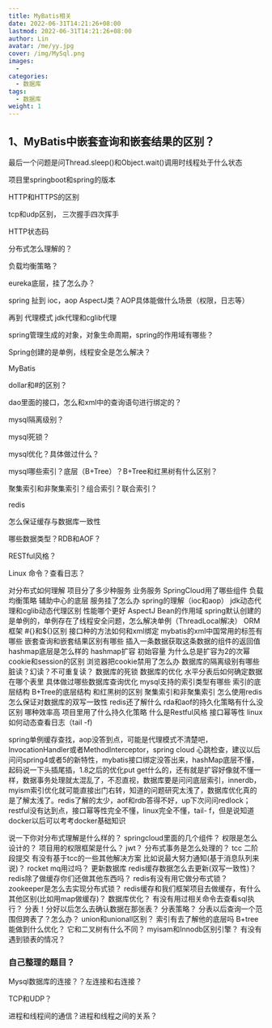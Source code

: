 ```yaml
---
title: MyBatis相关
date: 2022-06-31T14:21:26+08:00
lastmod: 2022-06-31T14:21:26+08:00
author: Lin
avatar: /me/yy.jpg
cover: /img/MySql.png
images:
  - 
categories:
  - 数据库
tags:
  - 数据库
weight: 1
---
```


## 1、MyBatis中嵌套查询和嵌套结果的区别？



最后一个问题是问Thread.sleep()和Object.wait()调用时线程处于什么状态

项目里springboot和spring的版本



HTTP和HTTPS的区别



tcp和udp区别， 三次握手四次挥手

HTTP状态码



分布式怎么理解的？

负载均衡策略？

eureka底层，挂了怎么办？

spring 扯到 ioc，aop    AspectJ类？AOP具体能做什么场景（权限，日志等）

再到  代理模式   jdk代理和cglib代理

spring管理生成的对象，对象生命周期，spring的作用域有哪些？

Spring创建的是单例，线程安全是怎么解决？



MyBatis

dollar和#的区别？

dao里面的接口，怎么和xml中的查询语句进行绑定的？



mysql隔离级别？

mysql死锁？

mysql优化？具体做过什么？

mysql哪些索引？底层（B+Tree）？B+Tree和红黑树有什么区别？

聚集索引和非聚集索引？组合索引？联合索引？



redis

怎么保证缓存与数据库一致性

哪些数据类型？RDB和AOF？



RESTful风格？



Linux 命令？查看日志？





对分布式如何理解
项目分了多少种服务
业务服务
SpringCloud用了哪些组件
负载均衡策略
辅助中心的底层
服务挂了怎么办
spring的理解（ioc和aop）
jdk动态代理和cglib动态代理区别
性能哪个更好
AspectJ
Bean的作用域
spring默认创建的是单例的，单例存在了线程安全问题，怎么解决单例（ThreadLocal解决）
ORM框架
\#{}和${}区别
接口种的方法如何和xml绑定
mybatis的xml中国常用的标签有哪些
嵌套查询和嵌套结果区别有哪些
插入一条数据获取这条数据的组件的返回值
hashmap底层是怎么样的
hashmap扩容
初始容量
为什么总是扩容为2的次幂
cookie和session的区别
浏览器把cookie禁用了怎么办
数据库的隔离级别有哪些
脏读？幻读？不可重复读？
数据库的死锁
数据库的优化
水平分表后如何确定数据在哪个表里
具体做过哪些数据库查询优化
mysql支持的索引类型有哪些
索引的底层结构
B+Tree的底层结构
和红黑树的区别
聚集索引和非聚集索引
怎么使用redis
怎么保证对数据库的双写一致性
redis还了解什么
rda和aof的持久化策略有什么没区别
哪种效率高
项目里用了什么持久化策略
什么是Restful风格
接口幂等性
linux如何动态查看日志（tail -f)

spring单例缓存查找，aop没答到点，可能是代理模式不清楚吧，InvocationHandler或者MethodInterceptor，spring cloud 心跳检查，建议以后问问spring4或者5的新特性，mybatis接口绑定没答出来，hashMap底层不懂，起码说一下头插尾插，1.8之后的优化put get什么的，还有就是扩容好像就不懂一样，数据事务处理就太混乱了，不忍直视，数据库要是问问底层索引，innerdb，myism索引优化就可能直接出门右转，知道的问题研究太浅了，数据库优化真的是了解太浅了。redis了解的太少，aof和rdb答得不好，up下次问问redlock；restful没有达到点，接口幂等性完全不懂，linux完全不懂，tail-  f，但是说知道docker以后可以考考docker基础知识







说一下你对分布式理解是什么样的？
springcloud里面的几个组件？
权限是怎么设计的？
项目用的权限框架是什么？
jwt？
分布式事务是怎么处理的？
tcc 二阶段提交 有没有基于tcc的一些其他解决方案 比如说最大努力通知(基于消息队列来说)？
rocket mq用过吗？
更新数据库 redis缓存数据怎么去更新(双写一致性)？
redis除了做缓存你们还做其他东西吗？
redis有没有用它做分布式锁？
zookeeper是怎么去实现分布式锁？
redis缓存和我们框架项目去做缓存，有什么其他区别(比如用map做缓存)？
数据库优化？
有没有用过相关命令去查看sql执行？
分表！分好以后怎么去确认数据在那张表？
分表策略？
分表以后查询一个范围但跨表了？怎么办？
union和unionall区别？
索引有去了解他的底层吗
B+tree能做到什么优化？ 它和二叉树有什么不同？
myisam和Innodb区别引擎？
有没有遇到锁表的情况？



### 自己整理的题目？

Mysql数据库的连接？？左连接和右连接？

TCP和UDP？

进程和线程间的通信？进程和线程之间的关系？



